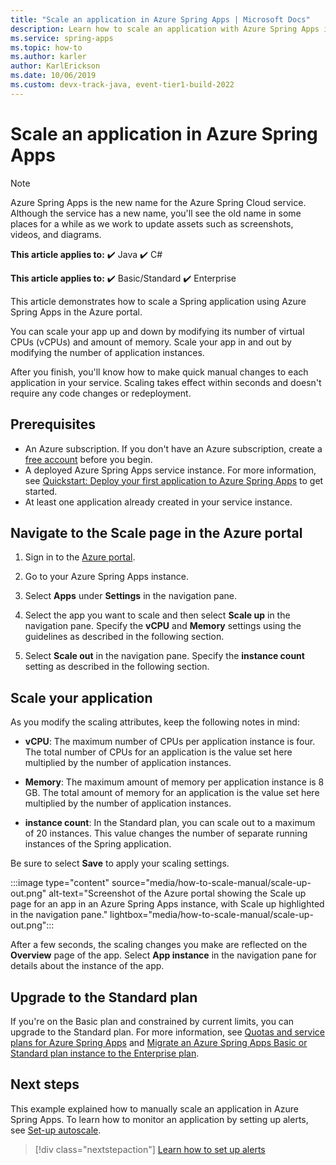 ```yaml
---
title: "Scale an application in Azure Spring Apps | Microsoft Docs"
description: Learn how to scale an application with Azure Spring Apps in the Azure portal
ms.service: spring-apps
ms.topic: how-to
ms.author: karler
author: KarlErickson
ms.date: 10/06/2019
ms.custom: devx-track-java, event-tier1-build-2022
---
```


# Scale an application in Azure Spring Apps

> [!NOTE]
> Azure Spring Apps is the new name for the Azure Spring Cloud service. Although the service has a new name, you'll see the old name in some places for a while as we work to update assets such as screenshots, videos, and diagrams.

**This article applies to:** ✔️ Java ✔️ C#

**This article applies to:** ✔️ Basic/Standard ✔️ Enterprise

This article demonstrates how to scale a Spring application using Azure Spring Apps in the Azure portal.

You can scale your app up and down by modifying its number of virtual CPUs (vCPUs) and amount of memory. Scale your app in and out by modifying the number of application instances.

After you finish, you'll know how to make quick manual changes to each application in your service. Scaling takes effect within seconds and doesn't require any code changes or redeployment.

## Prerequisites

* An Azure subscription. If you don't have an Azure subscription, create a [free account](https://azure.microsoft.com/free/?WT.mc_id=A261C142F) before you begin.
* A deployed Azure Spring Apps service instance. For more information, see [Quickstart: Deploy your first application to Azure Spring Apps](./quickstart.md) to get started.
* At least one application already created in your service instance.

## Navigate to the Scale page in the Azure portal

1. Sign in to the [Azure portal](https://portal.azure.com).

1. Go to your Azure Spring Apps instance.

1. Select **Apps** under **Settings** in the navigation pane.

1. Select the app you want to scale and then select **Scale up** in the navigation pane. Specify the **vCPU** and **Memory** settings using the guidelines as described in the following section.

1. Select **Scale out** in the navigation pane. Specify the **instance  count** setting as described in the following section.

## Scale your application

As you modify the scaling attributes, keep the following notes in mind:

* **vCPU**: The maximum number of CPUs per application instance is four. The total number of CPUs for an application is the value set here multiplied by the number of application instances.

* **Memory**: The maximum amount of memory per application instance is 8 GB. The total amount of memory for an application is the value set here multiplied by the number of application instances.

* **instance count**: In the Standard plan, you can scale out to a maximum of 20 instances. This value changes the number of separate running instances of the Spring application.

Be sure to select **Save** to apply your scaling settings.

:::image type="content" source="media/how-to-scale-manual/scale-up-out.png" alt-text="Screenshot of the Azure portal showing the Scale up page for an app in an Azure Spring Apps instance, with Scale up highlighted in the navigation pane." lightbox="media/how-to-scale-manual/scale-up-out.png":::

After a few seconds, the scaling changes you make are reflected on the **Overview** page of the app. Select **App instance** in the navigation pane for details about the instance of the app.

## Upgrade to the Standard plan

If you're on the Basic plan and constrained by current limits, you can upgrade to the Standard plan. For more information, see [Quotas and service plans for Azure Spring Apps](./quotas.md) and [Migrate an Azure Spring Apps Basic or Standard plan instance to the Enterprise plan](how-to-migrate-standard-tier-to-enterprise-tier.md).

## Next steps

This example explained how to manually scale an application in Azure Spring Apps. To learn how to monitor an application by setting up alerts, see [Set-up autoscale](./how-to-setup-autoscale.md).

> [!div class="nextstepaction"]
> [Learn how to set up alerts](./tutorial-alerts-action-groups.md)
